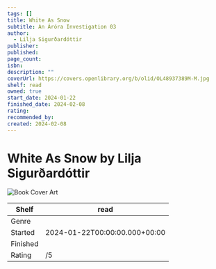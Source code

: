 ```yaml
---
tags: []
title: White As Snow
subtitle: An Áróra Investigation 03
author:
  - Lilja Sigurðardóttir
publisher: 
published: 
page_count: 
isbn: 
description: ""
coverUrl: https://covers.openlibrary.org/b/olid/OL48937389M-M.jpg
shelf: read
owned: true
start_date: 2024-01-22
finished_date: 2024-02-08
rating: 
recommended_by: 
created: 2024-02-08
---
```


# White As Snow by Lilja Sigurðardóttir

![Book Cover Art](https://covers.openlibrary.org/b/olid/OL48937389M-M.jpg)

| Shelf | read |
| --- | --- |
| Genre |  |
| Started | 2024-01-22T00:00:00.000+00:00 |
| Finished |  |
| Rating | /5 |

